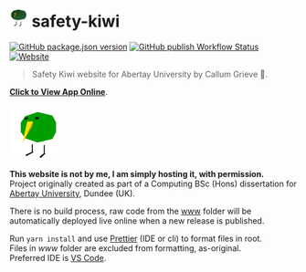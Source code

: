 ﻿# ![Logo](img/kiwi-32x32.png) safety-kiwi

[![GitHub package.json version](https://img.shields.io/github/package-json/v/jamiegluk/safety-kiwi?color=blue)](https://github.com/jamiegluk/safety-kiwi/releases)
[![GitHub publish Workflow Status](https://img.shields.io/github/workflow/status/jamiegluk/safety-kiwi/Publish%20Website?label=publish)](https://github.com/jamiegluk/safety-kiwi/actions?query=workflow%3A%22Publish+Website%22)
[![Website](https://img.shields.io/website?url=https%3A%2F%2Fmemes.jamiegl.com%2Fkiwi%2F)](https://memes.jamiegl.com/kiwi)

> Safety Kiwi website for Abertay University by Callum Grieve 🥝.

**[Click to View App Online](https://memes.jamiegl.com/kiwi)**.

![🥝](img/kiwi-96x96.gif)

**This website is not by me, I am simply hosting it, with permission.**  
Project originally created as part of a Computing BSc (Hons) dissertation for [Abertay University](https://abertay.ac.uk), Dundee (UK).

There is no build process, raw code from the [www](www) folder will be automatically deployed live online when a new release is published.

Run `yarn install` and use [Prettier](https://prettier.io) (IDE or cli) to format files in root.  
Files in _www_ folder are excluded from formatting, as-original.  
Preferred IDE is [VS Code](https://code.visualstudio.com/).
